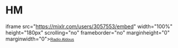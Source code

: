 # HM
iframe src="https://mixlr.com/users/3057553/embed" width="100%" height="180px" scrolling="no" frameborder="no" marginheight="0" marginwidth="0"></iframe><small><a href="http://mixlr.com/aldousrobles" style="color:#1a1a1a;text-align:left; font-family:Helvetica, sans-serif; font-size:11px;">Radio Aldous</a></small>
